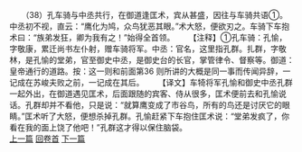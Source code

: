 　　（38）孔车骑与中丞共行，在御道逢匡术，宾从甚盛，因往与车骑共语①。中丞初不视，直云：“鹰化为鸠，众鸟犹恶其眼。”术大怒，便欲刃之。车骑下车抱术曰：“族弟发狂，卿为我有之！”始得全首领。
　　【注释】①孔车骑：孔愉，字敬康，累迁尚书左仆射，赠车骑将军。中丞：官名，这里指孔群。扎群，字敬林，是孔愉的堂弟，官至御史中丞，是御史台的长官，掌管律令、督察等。御道：皇帝通行的道路。按：这一则和前面第36 则所讲的大概是同一事而传闻异辞，一记成在苏峻夫败之前，一记成在其后。
　　【译文】车犄将军孔愉和御史中丞孔群一起外出，在御道遇见匡术，后面跟随的宾客、侍从很多，匡术便前去和孔愉说话。孔群却并不看他，只是说：“就算鹰变成了市谷鸟，所有的鸟还是讨厌它的眼睛。”匡术听了大怒，便想杀掉孔群。孔愉赶紧下车抱住匡术说：“堂弟发疯了，你看在我的面上饶了他吧！”孔群这才得以保住脑袋。
<br>[上一篇](05_37) [回卷首](05_00) [下一篇](05_39)
